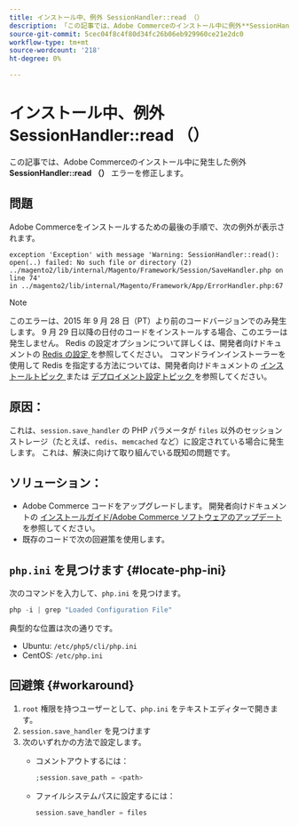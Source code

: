 ```yaml
---
title: インストール中、例外 SessionHandler::read （）
description: 「この記事では、Adobe Commerceのインストール中に例外**SessionHandler::read （）**が発生した場合の対処方法について説明します。」
source-git-commit: 5cec04f8c4f80d34fc26b06eb929960ce21e2dc0
workflow-type: tm+mt
source-wordcount: '218'
ht-degree: 0%

---
```



# インストール中、例外 SessionHandler::read （）

この記事では、Adobe Commerceのインストール中に発生した例外 **SessionHandler::read （）** エラーを修正します。

## 問題

Adobe Commerceをインストールするための最後の手順で、次の例外が表示されます。

```temrinal
exception 'Exception' with message 'Warning: SessionHandler::read():
open(..) failed: No such file or directory (2) ../magento2/lib/internal/Magento/Framework/Session/SaveHandler.php on line 74'
in ../magento2/lib/internal/Magento/Framework/App/ErrorHandler.php:67
```

>[!NOTE]
>
>このエラーは、2015 年 9 月 28 日（PT）より前のコードバージョンでのみ発生します。 9 月 29 日以降の日付のコードをインストールする場合、このエラーは発生しません。 Redis の設定オプションについて詳しくは、開発者向けドキュメントの [Redis の設定 ](https://devdocs.magento.com/guides/v2.3/config-guide/redis/config-redis.html) を参照してください。 コマンドラインインストーラーを使用して Redis を指定する方法については、開発者向けドキュメントの [ インストールトピック ](https://devdocs.magento.com/guides/v2.3/install-gde/install/cli/install-cli-install.html) または [ デプロイメント設定トピック ](https://devdocs.magento.com/guides/v2.3/install-gde/install/cli/install-cli-subcommands-deployment.html#instgde-cli-subcommands-configphp) を参照してください。

## 原因：

これは、`session.save_handler` の PHP パラメータが `files` 以外のセッションストレージ（たとえば、`redis`、`memcached` など）に設定されている場合に発生します。 これは、解決に向けて取り組んでいる既知の問題です。

## ソリューション：

* Adobe Commerce コードをアップグレードします。 開発者向けドキュメントの [ インストールガイド/Adobe Commerce ソフトウェアのアップデート ](https://devdocs.magento.com/guides/v2.3/install-gde/install/cli/install-cli-uninstall.html#instgde-install-magento-update) を参照してください。
* 既存のコードで次の回避策を使用します。

## `php.ini` を見つけます {#locate-php-ini}

次のコマンドを入力して、`php.ini` を見つけます。

```php
php -i | grep "Loaded Configuration File"
```

典型的な位置は次の通りです。

* Ubuntu: `/etc/php5/cli/php.ini`
* CentOS: `/etc/php.ini`

## 回避策 {#workaround}

1. `root` 権限を持つユーザーとして、`php.ini` をテキストエディターで開きます。
1. `session.save_handler` を見つけます
1. 次のいずれかの方法で設定します。
   * コメントアウトするには：

     ```php
     ;session.save_path = <path>
     ```

   * ファイルシステムパスに設定するには：

     ```php
     session.save_handler = files
     ```
